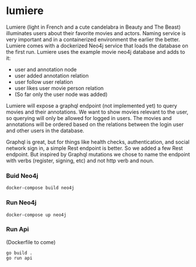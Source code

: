 # lumiere
Lumiere (light in French and a cute candelabra in Beauty and The Beast) illuminates users about their favorite movies and actors. Naming  service is very important and in a containerized environment the earlier the better. 
Lumiere comes with a dockerized Neo4j service that loads the database on the first run.
Lumiere uses the example movie neo4j database and adds to it:
* user and annotation node
* user added annotation relation
* user follow user relation
* user likes user movie person relation
* (So far only the user node was added)


Lumiere will expose a graphql endpoint (not implemented yet) to query movies and their annotations. We want to show movies relevant to the user, so querying will only be allowed for logged in users. The movies and annotations will be ordered based on the relations between the login user and other users in the database.

Graphql is great, but for things like health checks, authentication, and social network sign in, a simple Rest endpoint is better.  So we added a few Rest endpoint. But inspired by Graphql mutations we chose to name the endpoint with verbs (register, signing, etc) and not http verb and noun.

### Buid Neo4j
```
docker-compose build neo4j
```
### Run Neo4j
```
docker-compose up neo4j
```
### Run Api
(Dockerfile to come)
```
go build .
go run api
```
